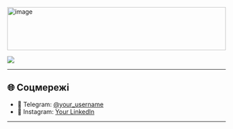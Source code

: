 <img width="100%" height="100px" alt="image" src="https://github.com/user-attachments/assets/fd39c33b-ff69-4b3e-9831-6114076cc03b" />
 
<p>
  <img src="https://skillicons.dev/icons?i=js,ts,nodejs,express,react,mongodb,postgres,git,github,docker,linux" />
</p>

---

## 🌐 Соцмережі
- 📩 Telegram: [@your_username](https://t.me/diwwmix)  
- 💼 Instagram: [Your LinkedIn](https://instagram.com/diwmix)  

---

